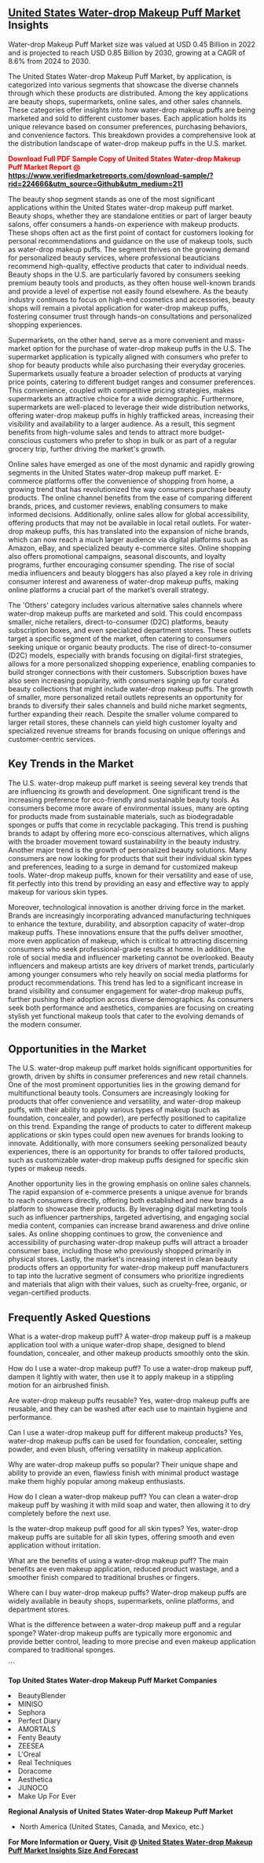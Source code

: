 <h2><a href="https://www.verifiedmarketreports.com/download-sample/?rid=224666&amp;utm_source=Github&amp;utm_medium=211" target="_blank">United States Water-drop Makeup Puff Market</a> Insights</h2><p>Water-drop Makeup Puff Market size was valued at USD 0.45 Billion in 2022 and is projected to reach USD 0.85 Billion by 2030, growing at a CAGR of 8.6% from 2024 to 2030.</p><p><p>The United States Water-drop Makeup Puff Market, by application, is categorized into various segments that showcase the diverse channels through which these products are distributed. Among the key applications are beauty shops, supermarkets, online sales, and other sales channels. These categories offer insights into how water-drop makeup puffs are being marketed and sold to different customer bases. Each application holds its unique relevance based on consumer preferences, purchasing behaviors, and convenience factors. This breakdown provides a comprehensive look at the distribution landscape of water-drop makeup puffs in the U.S. market. <strong><p><span class=""><span style="color: #ff0000;"><strong>Download Full PDF Sample Copy of United States Water-drop Makeup Puff Market Report</strong> @ </span><a href="https://www.verifiedmarketreports.com/download-sample/?rid=224666&amp;utm_source=Github&amp;utm_medium=211" target="_blank">https://www.verifiedmarketreports.com/download-sample/?rid=224666&amp;utm_source=Github&amp;utm_medium=211</a></span></p></strong></p><p>The beauty shop segment stands as one of the most significant applications within the United States water-drop makeup puff market. Beauty shops, whether they are standalone entities or part of larger beauty salons, offer consumers a hands-on experience with makeup products. These shops often act as the first point of contact for customers looking for personal recommendations and guidance on the use of makeup tools, such as water-drop makeup puffs. The segment thrives on the growing demand for personalized beauty services, where professional beauticians recommend high-quality, effective products that cater to individual needs. Beauty shops in the U.S. are particularly favored by consumers seeking premium beauty tools and products, as they often house well-known brands and provide a level of expertise not easily found elsewhere. As the beauty industry continues to focus on high-end cosmetics and accessories, beauty shops will remain a pivotal application for water-drop makeup puffs, fostering consumer trust through hands-on consultations and personalized shopping experiences.</p><p>Supermarkets, on the other hand, serve as a more convenient and mass-market option for the purchase of water-drop makeup puffs in the U.S. The supermarket application is typically aligned with consumers who prefer to shop for beauty products while also purchasing their everyday groceries. Supermarkets usually feature a broader selection of products at varying price points, catering to different budget ranges and consumer preferences. This convenience, coupled with competitive pricing strategies, makes supermarkets an attractive choice for a wide demographic. Furthermore, supermarkets are well-placed to leverage their wide distribution networks, offering water-drop makeup puffs in highly trafficked areas, increasing their visibility and availability to a larger audience. As a result, this segment benefits from high-volume sales and tends to attract more budget-conscious customers who prefer to shop in bulk or as part of a regular grocery trip, further driving the market's growth.</p><p>Online sales have emerged as one of the most dynamic and rapidly growing segments in the United States water-drop makeup puff market. E-commerce platforms offer the convenience of shopping from home, a growing trend that has revolutionized the way consumers purchase beauty products. The online channel benefits from the ease of comparing different brands, prices, and customer reviews, enabling consumers to make informed decisions. Additionally, online sales allow for global accessibility, offering products that may not be available in local retail outlets. For water-drop makeup puffs, this has translated into the expansion of niche brands, which can now reach a much larger audience via digital platforms such as Amazon, eBay, and specialized beauty e-commerce sites. Online shopping also offers promotional campaigns, seasonal discounts, and loyalty programs, further encouraging consumer spending. The rise of social media influencers and beauty bloggers has also played a key role in driving consumer interest and awareness of water-drop makeup puffs, making online platforms a crucial part of the market’s overall strategy.</p><p>The 'Others' category includes various alternative sales channels where water-drop makeup puffs are marketed and sold. This could encompass smaller, niche retailers, direct-to-consumer (D2C) platforms, beauty subscription boxes, and even specialized department stores. These outlets target a specific segment of the market, often catering to consumers seeking unique or organic beauty products. The rise of direct-to-consumer (D2C) models, especially with brands focusing on digital-first strategies, allows for a more personalized shopping experience, enabling companies to build stronger connections with their customers. Subscription boxes have also seen increasing popularity, with consumers signing up for curated beauty collections that might include water-drop makeup puffs. The growth of smaller, more personalized retail outlets represents an opportunity for brands to diversify their sales channels and build niche market segments, further expanding their reach. Despite the smaller volume compared to larger retail stores, these channels can yield high customer loyalty and specialized revenue streams for brands focusing on unique offerings and customer-centric services.</p><h2>Key Trends in the Market</h2><p>The U.S. water-drop makeup puff market is seeing several key trends that are influencing its growth and development. One significant trend is the increasing preference for eco-friendly and sustainable beauty tools. As consumers become more aware of environmental issues, many are opting for products made from sustainable materials, such as biodegradable sponges or puffs that come in recyclable packaging. This trend is pushing brands to adapt by offering more eco-conscious alternatives, which aligns with the broader movement toward sustainability in the beauty industry. Another major trend is the growth of personalized beauty solutions. Many consumers are now looking for products that suit their individual skin types and preferences, leading to a surge in demand for customized makeup tools. Water-drop makeup puffs, known for their versatility and ease of use, fit perfectly into this trend by providing an easy and effective way to apply makeup for various skin types.</p><p>Moreover, technological innovation is another driving force in the market. Brands are increasingly incorporating advanced manufacturing techniques to enhance the texture, durability, and absorption capacity of water-drop makeup puffs. These innovations ensure that the puffs deliver smoother, more even application of makeup, which is critical to attracting discerning consumers who seek professional-grade results at home. In addition, the role of social media and influencer marketing cannot be overlooked. Beauty influencers and makeup artists are key drivers of market trends, particularly among younger consumers who rely heavily on social media platforms for product recommendations. This trend has led to a significant increase in brand visibility and consumer engagement for water-drop makeup puffs, further pushing their adoption across diverse demographics. As consumers seek both performance and aesthetics, companies are focusing on creating stylish yet functional makeup tools that cater to the evolving demands of the modern consumer.</p><h2>Opportunities in the Market</h2><p>The U.S. water-drop makeup puff market holds significant opportunities for growth, driven by shifts in consumer preferences and new retail channels. One of the most prominent opportunities lies in the growing demand for multifunctional beauty tools. Consumers are increasingly looking for products that offer convenience and versatility, and water-drop makeup puffs, with their ability to apply various types of makeup (such as foundation, concealer, and powder), are perfectly positioned to capitalize on this trend. Expanding the range of products to cater to different makeup applications or skin types could open new avenues for brands looking to innovate. Additionally, with more consumers seeking personalized beauty experiences, there is an opportunity for brands to offer tailored products, such as customizable water-drop makeup puffs designed for specific skin types or makeup needs.</p><p>Another opportunity lies in the growing emphasis on online sales channels. The rapid expansion of e-commerce presents a unique avenue for brands to reach consumers directly, offering both established and new brands a platform to showcase their products. By leveraging digital marketing tools such as influencer partnerships, targeted advertising, and engaging social media content, companies can increase brand awareness and drive online sales. As online shopping continues to grow, the convenience and accessibility of purchasing water-drop makeup puffs will attract a broader consumer base, including those who previously shopped primarily in physical stores. Lastly, the market's increasing interest in clean beauty products offers an opportunity for water-drop makeup puff manufacturers to tap into the lucrative segment of consumers who prioritize ingredients and materials that align with their values, such as cruelty-free, organic, or vegan-certified products.</p><h2>Frequently Asked Questions</h2><p>What is a water-drop makeup puff? A water-drop makeup puff is a makeup application tool with a unique water-drop shape, designed to blend foundation, concealer, and other makeup products smoothly onto the skin.</p><p>How do I use a water-drop makeup puff? To use a water-drop makeup puff, dampen it lightly with water, then use it to apply makeup in a stippling motion for an airbrushed finish.</p><p>Are water-drop makeup puffs reusable? Yes, water-drop makeup puffs are reusable, and they can be washed after each use to maintain hygiene and performance.</p><p>Can I use a water-drop makeup puff for different makeup products? Yes, water-drop makeup puffs can be used for foundation, concealer, setting powder, and even blush, offering versatility in makeup application.</p><p>Why are water-drop makeup puffs so popular? Their unique shape and ability to provide an even, flawless finish with minimal product wastage make them highly popular among makeup enthusiasts.</p><p>How do I clean a water-drop makeup puff? You can clean a water-drop makeup puff by washing it with mild soap and water, then allowing it to dry completely before the next use.</p><p>Is the water-drop makeup puff good for all skin types? Yes, water-drop makeup puffs are suitable for all skin types, offering smooth and even application without irritation.</p><p>What are the benefits of using a water-drop makeup puff? The main benefits are even makeup application, reduced product wastage, and a smoother finish compared to traditional brushes or fingers.</p><p>Where can I buy water-drop makeup puffs? Water-drop makeup puffs are widely available in beauty shops, supermarkets, online platforms, and department stores.</p><p>What is the difference between a water-drop makeup puff and a regular sponge? Water-drop makeup puffs are typically more ergonomic and provide better control, leading to more precise and even makeup application compared to traditional sponges.</p>```</p><p><strong>Top United States Water-drop Makeup Puff Market Companies</strong></p><div data-test-id=""><p><li>BeautyBlender</li><li> MINISO</li><li> Sephora</li><li> Perfect Diary</li><li> AMORTALS</li><li> Fenty Beauty</li><li> ZEESEA</li><li> L'Oreal</li><li> Real Techniques</li><li> Doracome</li><li> Aesthetica</li><li> JUNOCO</li><li> Make Up For Ever</li></p><div><strong>Regional Analysis of&nbsp;United States Water-drop Makeup Puff Market</strong></div><ul><li dir="ltr"><p dir="ltr">North America&nbsp;(United States, Canada, and Mexico, etc.)</p></li></ul><p><strong>For More Information or Query, Visit @&nbsp;</strong><strong><a href="https://www.verifiedmarketreports.com/product/water-drop-makeup-puff-market/?utm_source=Github&amp;utm_medium=211" target="_blank">United States Water-drop Makeup Puff Market Insights Size And Forecast</a></strong></p></div>
